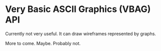 # Very Basic ASCII Graphics (VBAG) API

Currently not very useful. It can draw wireframes represented by graphs.

More to come. Maybe. Probably not.